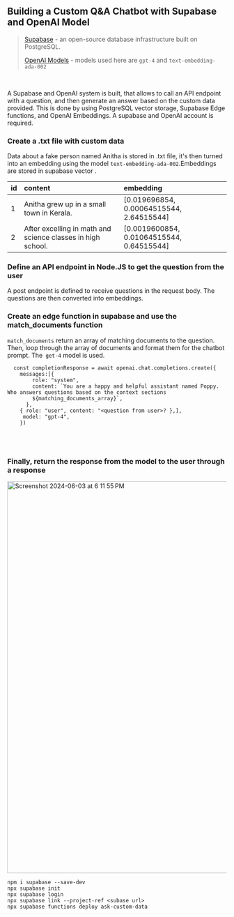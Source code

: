 
## Building a Custom Q&A Chatbot with Supabase and OpenAI Model 

> [Supabase](https://supabase.com/) - an open-source database infrastructure built on PostgreSQL.
>
> [OpenAI Models](https://platform.openai.com/docs/models) - models used here are `gpt-4` and `text-embedding-ada-002`
<br>

A Supabase and OpenAI system is built, that allows to call an API endpoint with a question, and then generate an answer based on the custom data provided. This is done by using PostgreSQL vector storage, Supabase Edge functions, and OpenAI Embeddings. A supabase and OpenAI account is required.


### Create a .txt file with custom data

Data about a fake person named Anitha is stored in .txt file, it's then turned into an embedding using the model  `text-embedding-ada-002`.Embeddings are stored in supabase vector .


| id  | content                                  |embedding                    |
| :---| :------                                  | :----                       |
| 1   |Anitha grew up in a small town in Kerala. | [0.019696854, 0.00064515544, 2.64515544] |
| 2   |After excelling in math and science classes in high school. | [0.0019600854, 0.01064515544, 0.64515544] |


### Define an API endpoint in Node.JS to get the question from the user
A post endpoint is defined to receive questions in the request body. The questions are then converted into embeddings.
<br>

### Create an edge function in supabase and use the match_documents function
`match_documents` return an array of matching documents to the question. Then, loop through the array of documents and format them for the chatbot prompt. The` get-4` model is used.

```
  const completionResponse = await openai.chat.completions.create({
    messages:[{
        role: "system",
        content: `You are a happy and helpful assistant named Poppy. Who answers questions based on the context sections
        ${matching_documents_array}`,
      },
    { role: "user", content: "<question from user>? },],
     model: "gpt-4",
    })
```
<br>
<br>

### Finally, return the response from the model to the user through a response
<img width="899" alt="Screenshot 2024-06-03 at 6 11 55 PM" src="https://github.com/AngelMathew/chatbotApi/assets/30999892/a499ec5a-0b00-47a9-8bc3-2ae78df6c0cf">

```
npm i supabase --save-dev
npx supabase init
npx supabase login
npx supabase link --project-ref <subase url>
npx supabase functions deploy ask-custom-data
```
